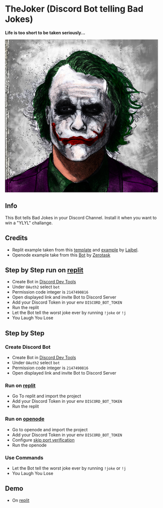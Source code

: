# TheJoker (Discord Bot telling Bad Jokes)

**Life is too short to be taken seriously...**

![The Joker](img/joker-600.jpg)

## Info

This Bot tells Bad Jokes in your Discord Channel. Install it when you want to win a "YLYL" challange.

## Credits

- Replit example taken from this [template](https://github.com/Lajbel/Discord.JS-Bot-Template) and [example](https://replit.com/@TereDeJugo/DiscordJS-Bot-Template) by [Lajbel](https://lajbel.tk/).
- Openode example take from this [Bot](https://github.com/Zerotask/discord-bot-goldi) by [Zerotask](https://github.com/zerotask)

## Step by Step run on [replit](https://replit.com/)

- Create Bot in [Discord Dev Tools](https://discord.com/developers/)
- Under `OAuth2` select `bot`
- Permission code integer is `2147490816`
- Open displayed link and invite Bot to Discord Server
- Add your Discord Token in your env `DISCORD_BOT_TOKEN`
- Run the replit
- Let the Bot tell the worst joke ever by running `!joke` or `!j`
- You Laugh You Lose

## Step by Step

### Create Discord Bot

- Create Bot in [Discord Dev Tools](https://discord.com/developers/)
- Under `OAuth2` select `bot`
- Permission code integer is `2147490816`
- Open displayed link and invite Bot to Discord Server

### Run on [replit](https://replit.com/)

- Go To replit and import the project 
- Add your Discord Token in your env `DISCORD_BOT_TOKEN`
- Run the replit

### Run on [openode](https://www.openode.io/)

- Go to openode and import the project
- Add your Discord Token in your env `DISCORD_BOT_TOKEN`
- Configure [skip port verification](https://www.openode.io/docs/misc/skip_port_verification.md)
- Run the openode 

### Use Commands

- Let the Bot tell the worst joke ever by running `!joke` or `!j`
- You Laugh You Lose

## Demo
- On [replit](https://replit.com/@0xLGG/TheJoker)
